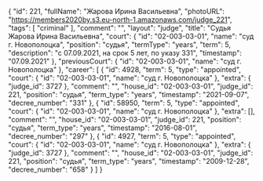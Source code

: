 {
    "id": 221,
    "fullName": "Жарова Ирина Васильевна",
    "photoURL": "https://members2020by.s3.eu-north-1.amazonaws.com/judge_221",
    "tags": [
        "criminal"
    ],
    "comment": "",
    "layout": "judge",
    "title": "Судья Жарова Ирина Васильевна",
    "court": {
        "id": "02-003-03-01",
        "name": "суд г. Новополоцка",
        "position": "судья",
        "termType": "years",
        "term": 5,
        "description": "c 07.09.2021, на срок 5 лет, по указу 331",
        "timestamp": "07.09.2021"
    },
    "previousCourt": {
        "id": "02-003-03-01",
        "name": "суд г. Новополоцка"
    },
    "career": [
        {
            "id": 4928,
            "term": 5,
            "type": "appointed",
            "court": {
                "id": "02-003-03-01",
                "name": "суд г. Новополоцка"
            },
            "extra": {
                "judge_id": 3727
            },
            "comment": "",
            "house_id": "02-003-03-01",
            "judge_id": 221,
            "position": "судья",
            "term_type": "years",
            "timestamp": "2021-09-07",
            "decree_number": "331"
        },
        {
            "id": 58950,
            "term": 5,
            "type": "appointed",
            "court": {
                "id": "02-003-03-01",
                "name": "суд г. Новополоцка"
            },
            "extra": [],
            "comment": "",
            "house_id": "02-003-03-01",
            "judge_id": 221,
            "position": "судья",
            "term_type": "years",
            "timestamp": "2016-08-01",
            "decree_number": "297"
        },
        {
            "id": 4927,
            "term": 5,
            "type": "appointed",
            "court": {
                "id": "02-003-03-01",
                "name": "суд г. Новополоцка"
            },
            "extra": {
                "judge_id": 3727
            },
            "comment": "",
            "house_id": "02-003-03-01",
            "judge_id": 221,
            "position": "судья",
            "term_type": "years",
            "timestamp": "2009-12-28",
            "decree_number": "658"
        }
    ]
}